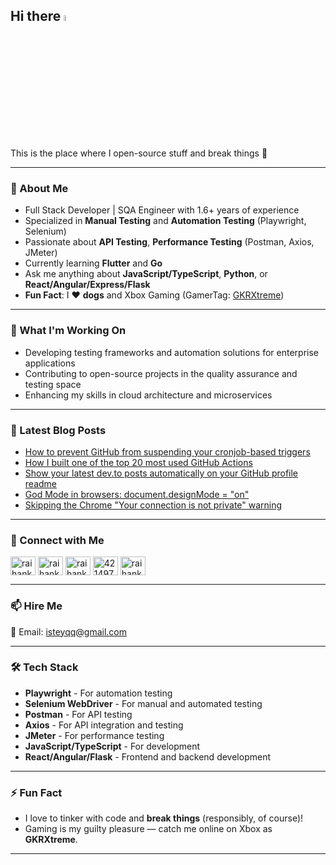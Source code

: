 ## Hi there <a href="https://www.gautamkrishnar.com/"><img src="https://media.giphy.com/media/hvRJCLFzcasrR4ia7z/giphy.gif" width="5%"></a>
This is the place where I open-source stuff and break things :rofl:

---

### 🚀 About Me
- Full Stack Developer | SQA Engineer with 1.6+ years of experience
- Specialized in **Manual Testing** and **Automation Testing** (Playwright, Selenium)
- Passionate about **API Testing**, **Performance Testing** (Postman, Axios, JMeter)
- Currently learning **Flutter** and **Go**  
- Ask me anything about **JavaScript/TypeScript**, **Python**, or **React/Angular/Express/Flask**  
- **Fun Fact**: I :heart: **dogs** and Xbox Gaming (GamerTag: [GKRXtreme](https://account.xbox.com/en-us/profile?gamertag=GKRXtreme))

---

### 💼 What I'm Working On
- Developing testing frameworks and automation solutions for enterprise applications
- Contributing to open-source projects in the quality assurance and testing space
- Enhancing my skills in cloud architecture and microservices

---

### 📕 Latest Blog Posts
<!-- BLOG-POST-LIST:START -->
- [How to prevent GitHub from suspending your cronjob-based triggers](https://dev.to/gautamkrishnar/how-to-prevent-github-from-suspending-your-cronjob-based-triggers-knf)
- [How I built one of the top 20 most used GitHub Actions](https://www.gautamkrishnar.com/how-i-built-one-of-the-top-20-most-used-github-actions/)
- [Show your latest dev.to posts automatically on your GitHub profile readme](https://dev.to/gautamkrishnar/show-your-latest-dev-to-posts-automatically-in-your-github-profile-readme-3nk8)
- [God Mode in browsers: document.designMode = "on"](https://dev.to/gautamkrishnar/god-mode-in-browsers-document-designmode-on-2pmo)
- [Skipping the Chrome "Your connection is not private" warning](https://dev.to/gautamkrishnar/quickbits-1-skipping-the-chrome-your-connection-is-not-private-warning-4kp1)
<!-- BLOG-POST-LIST:END -->

---

### 🔗 Connect with Me

<p align="left">
<a href="https://dev.to/raihankhan" target="blank"><img align="center" src="https://cdn.jsdelivr.net/npm/simple-icons@3.0.1/icons/dev-dot-to.svg" alt="raihankhan" height="30" width="40" /></a>
<a href="https://twitter.com/raihankhan" target="blank"><img align="center" src="https://raw.githubusercontent.com/rahuldkjain/github-profile-readme-generator/master/src/images/icons/Social/twitter.svg" alt="raihankhan" height="30" width="40" /></a>
<a href="https://linkedin.com/in/raihankhan" target="blank"><img align="center" src="https://raw.githubusercontent.com/rahuldkjain/github-profile-readme-generator/master/src/images/icons/Social/linked-in-alt.svg" alt="raihankhan" height="30" width="40" /></a>
<a href="https://stackoverflow.com/users/4214976" target="blank"><img align="center" src="https://raw.githubusercontent.com/rahuldkjain/github-profile-readme-generator/master/src/images/icons/Social/stack-overflow.svg" alt="4214976" height="30" width="40" /></a>
<a href="https://instagram.com/raihankhan" target="blank"><img align="center" src="https://raw.githubusercontent.com/rahuldkjain/github-profile-readme-generator/master/src/images/icons/Social/instagram.svg" alt="raihankhan" height="30" width="40" /></a>
</p>

---

### 📫 Hire Me
📧 Email: [isteyqq@gmail.com](mailto:isteyqq@gmail.com)

---

### 🛠️ Tech Stack

- **Playwright** - For automation testing
- **Selenium WebDriver** - For manual and automated testing
- **Postman** - For API testing
- **Axios** - For API integration and testing
- **JMeter** - For performance testing
- **JavaScript/TypeScript** - For development
- **React/Angular/Flask** - Frontend and backend development

---

### ⚡ Fun Fact
- I love to tinker with code and **break things** (responsibly, of course)!
- Gaming is my guilty pleasure — catch me online on Xbox as **GKRXtreme**.

---




<!-- 👋 Hi, I’m @is-raihan
- 👀 I’m interested in ...
- 🌱 I’m currently learning ...
- 💞️ I’m looking to collaborate on ...
- 📫 How to reach me ...
- 😄 Pronouns: ...
- ⚡ Fun fact: ...

<!---
is-raihan/is-raihan is a ✨ special ✨ repository because its `README.md` (this file) appears on your GitHub profile.
You can click the Preview link to take a look at your changes.
--->
